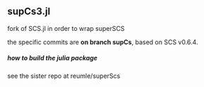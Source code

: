 ## supCs3.jl
fork of SCS.jl in order to wrap superSCS

the specific commits are **on branch supCs**, based on SCS v0.6.4.

##### how to build the julia package
see the sister repo at reumle/superScs

